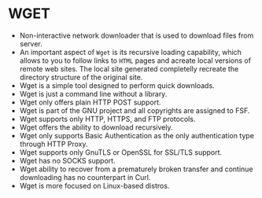 # WGET
- Non-interactive network downloader that is used to download files from server.
- An important aspect of `Wget` is its recursive loading capability, which allows to you to follow links to `HTML` pages and acreate local versions of remote web sites. The local site generated completelly recreate the directory structure of the original site.
- Wget is a simple tool designed to perform quick downloads.	
- Wget is just a command line without a library.
- Wget only offers plain HTTP POST support.	
- Wget is part of the GNU project and all copyrights are assigned to FSF.
- Wget supports only HTTP, HTTPS, and FTP protocols.
- Wget offers the ability to download recursively.	
- Wget only supports Basic Authentication as the only authentication type through HTTP Proxy.	
- Wget supports only GnuTLS or OpenSSL for SSL/TLS support.
- Wget has no SOCKS support.
- Wget ability to recover from a prematurely broken transfer and continue downloading has no counterpart in Curl.
- Wget is more focused on Linux-based distros.	